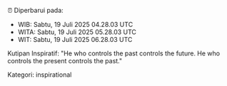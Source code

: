 ⏰ Diperbarui pada:
- WIB: Sabtu, 19 Juli 2025 04.28.03 UTC
- WITA: Sabtu, 19 Juli 2025 05.28.03 UTC
- WIT: Sabtu, 19 Juli 2025 06.28.03 UTC

Kutipan Inspiratif:
"He who controls the past controls the future. He who controls the present controls the past."


Kategori: inspirational

